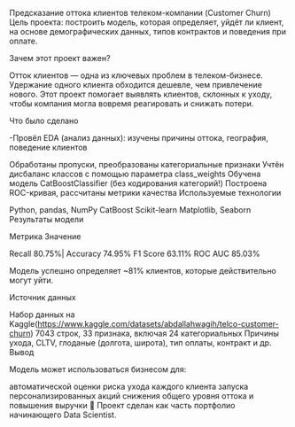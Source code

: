 Предсказание оттока клиентов телеком-компании (Customer Churn)
Цель проекта: построить модель, которая определяет, уйдёт ли клиент, на основе демографических данных, типов контрактов и поведения при оплате.

Зачем этот проект важен?

Отток клиентов — одна из ключевых проблем в телеком-бизнесе. Удержание одного клиента обходится дешевле, чем привлечение нового. Этот проект помогает выявлять клиентов, склонных к уходу, чтобы компания могла вовремя реагировать и снижать потери.

Что было сделано

-Провёл EDA (анализ данных): изучены причины оттока, география, поведение клиентов

Обработаны пропуски, преобразованы категориальные признаки
Учтён дисбаланс классов с помощью параметра class_weights
Обучена модель CatBoostClassifier (без кодирования категорий!)
Построена ROC-кривая, рассчитаны метрики качества
Используемые технологии

Python, pandas, NumPy
CatBoost
Scikit-learn
Matplotlib, Seaborn
Результаты модели

Метрика Значение

Recall 80.75%|
Accuracy 74.95%
F1 Score 63.11%
ROC AUC 85.03%

Модель успешно определяет ~81% клиентов, которые действительно могут уйти.

Источник данных

Набор данных на Kaggle(https://www.kaggle.com/datasets/abdallahwagih/telco-customer-churn)
7043 строк, 33 признака, включая 24 категориальных
Причины ухода, CLTV, глоданые (долгота, широта), тип оплаты, контракт и др.
Вывод

Модель может использоваться бизнесом для:

автоматической оценки риска ухода каждого клиента
запуска персонализированных акций
снижения общего уровня оттока и повышения выручки
🔗 Проект сделан как часть портфолио начинающего Data Scientist.

